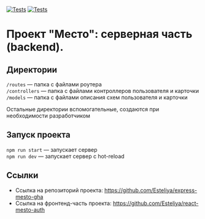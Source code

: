 [![Tests](../../actions/workflows/tests-13-sprint.yml/badge.svg)](../../actions/workflows/tests-13-sprint.yml) [![Tests](../../actions/workflows/tests-14-sprint.yml/badge.svg)](../../actions/workflows/tests-14-sprint.yml)
<!-- # Проект Mesto фронтенд + бэкенд -->
# Проект "Место": серверная часть (backend).

## Директории

`/routes` — папка с файлами роутера  
`/controllers` — папка с файлами контроллеров пользователя и карточки   
`/models` — папка с файлами описания схем пользователя и карточки  
  
Остальные директории вспомогательные, создаются при необходимости разработчиком

## Запуск проекта
`npm run start` — запускает сервер   
`npm run dev` — запускает сервер с hot-reload

## Ссылки
- Ссылка на репозиторий проекта: https://github.com/Esteliya/express-mesto-gha
- Ссылка на фронтенд-часть проекта: https://github.com/Esteliya/react-mesto-auth
